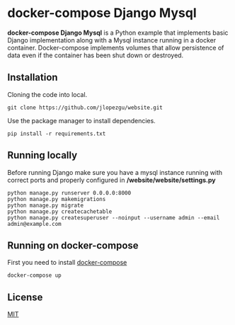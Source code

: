 # docker-compose Django Mysql

**docker-compose Django Mysql** is a Python example that implements basic Django implementation along with a Mysql 
instance running in a docker container. Docker-compose implements volumes that allow persistence of data 
even if the container has been shut down or destroyed.

## Installation
Cloning the code into local.
```shell
git clone https://github.com/jlopezgu/website.git
```

Use the package manager to install dependencies.
```shell
pip install -r requirements.txt
```

## Running locally
Before running Django make sure you have a mysql instance running with correct ports and properly configured in 
**/website/website/settings.py**
```shell
python manage.py runserver 0.0.0.0:8000
python manage.py makemigrations
python manage.py migrate
python manage.py createcachetable
python manage.py createsuperuser --noinput --username admin --email admin@example.com
```

## Running on docker-compose
First you need to install [docker-compose](https://docs.docker.com/get-docker/)
```shell
docker-compose up
```

## License
[MIT](https://choosealicense.com/licenses/mit/)